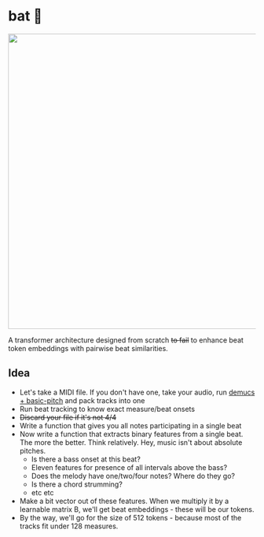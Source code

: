 # bat 🦇

<img src="https://github.com/vpavlenko/bat/assets/1491908/37e7cbd5-034d-436b-a00c-2e807d88647b" width="600">

A transformer architecture designed from scratch ~~to fail~~ to enhance beat token embeddings with pairwise beat similarities.

## Idea

- Let's take a MIDI file. If you don't have one, take your audio, run [demucs + basic-pitch](https://github.com/vpavlenko/study-music/blob/main/parts/transcription.md) and pack tracks into one
- Run beat tracking to know exact measure/beat onsets
- ~~Discard your file if it's not 4/4~~
- Write a function that gives you all notes participating in a single beat
- Now write a function that extracts binary features from a single beat. The more the better. Think relatively. Hey, music isn't about absolute pitches.
   - Is there a bass onset at this beat?
   - Eleven features for presence of all intervals above the bass?
   - Does the melody have one/two/four notes? Where do they go?
   - Is there a chord strumming?
   - etc etc
- Make a bit vector out of these features. When we multiply it by a learnable matrix B, we'll get beat embeddings - these will be our tokens.
- By the way, we'll go for the size of 512 tokens - because most of the tracks fit under 128 measures.
  



